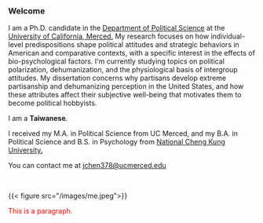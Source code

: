 ### Welcome

I am a Ph.D. candidate in the [Department of Political Science](https://polisci.ucmerced.edu) at the [University of California, Merced.](https://www.ucmerced.edu) My research focuses on how individual-level predispositions shape political attitudes and strategic behaviors in American and comparative contexts, with a specific interest in the effects of bio-psychological factors. I'm currently studying topics on political polarization, dehumanization, and the physiological basis of intergroup attitudes. My dissertation concerns why partisans develop extreme partisanship and dehumanizing perception in the United States, and how these attributes affect their subjective well-being that motivates them to become political hobbyists.

I am a **Taiwanese**.

I received my M.A. in Political Science from UC Merced, and my B.A. in Political Science and B.S. in Psychology from [National Cheng Kung University.](http://web.ncku.edu.tw/bin/home.php)

You can contact me at [jchen378@ucmerced.edu](mailto:jchen378@ucmerced.edu)

&nbsp;

{{< figure src="/images/me.jpeg">}}
<p style="color:red">This is a paragraph.</p>
